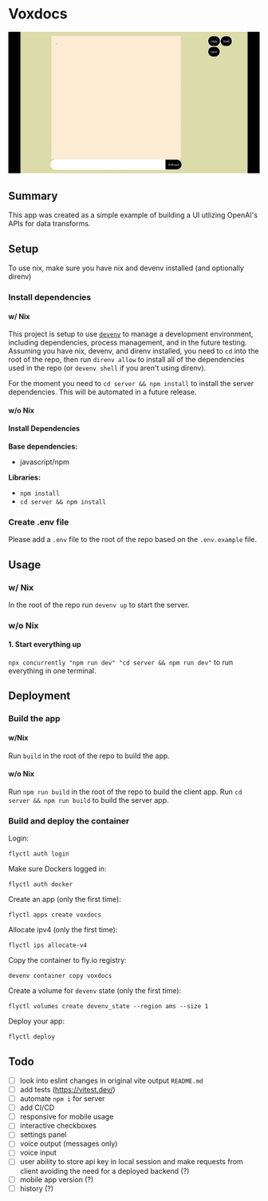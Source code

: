 # Voxdocs

![animation of voxdocs being used to create and use a grocery list](./docs/voxdocs.gif)

## Summary

This app was created as a simple example of building a UI utlizing OpenAI's APIs for data transforms.

## Setup

To use nix, make sure you have nix and devenv installed (and optionally direnv)

### Install dependencies

#### w/ Nix

This project is setup to use [`devenv`](https://devenv.sh) to manage a development environment, including dependencies, process management, and in the future testing.
Assuming you have nix, devenv, and direnv installed, you need to `cd` into the root of the repo, then run `direnv allow` to install all of the dependencies used in the repo (or `devenv shell` if you aren't using direnv).

For the moment you need to `cd server && npm install` to install the server dependencies. This will be automated in a future release.

#### w/o Nix

#### Install Dependencies

**Base dependencies:**

- javascript/npm

**Libraries:**

- `npm install`
- `cd server && npm install`

### Create .env file

Please add a `.env` file to the root of the repo based on the `.env.example` file.

## Usage

### w/ Nix

In the root of the repo run `devenv up` to start the server.

### w/o Nix

#### 1. Start everything up

`npx concurrently "npm run dev" "cd server && npm run dev"` to run everything in one terminal.

## Deployment

### Build the app

#### w/Nix

Run `build` in the root of the repo to build the app.

#### w/o Nix

Run `npm run build` in the root of the repo to build the client app.
Run `cd server && npm run build` to build the server app.

### Build and deploy the container

Login:

```
flyctl auth login
```

Make sure Dockers logged in:

```
flyctl auth docker
```

Create an app (only the first time):

```
flyctl apps create voxdocs
```

Allocate ipv4 (only the first time):

```
flyctl ips allocate-v4
```

Copy the container to fly.io registry:

```
devenv container copy voxdocs
```

Create a volume for `devenv` state (only the first time):

```
flyctl volumes create devenv_state --region ams --size 1
```

Deploy your app:

```
flyctl deploy
```

## Todo

- [ ] look into eslint changes in original vite output `README.md`
- [ ] add tests (https://vitest.dev/)
- [ ] automate `npm i` for server
- [ ] add CI/CD
- [ ] responsive for mobile usage
- [ ] interactive checkboxes
- [ ] settings panel
- [ ] voice output (messages only)
- [ ] voice input
- [ ] user ability to store api key in local session and make requests from client avoiding the need for a deployed backend (?)
- [ ] mobile app version (?)
- [ ] history (?)
